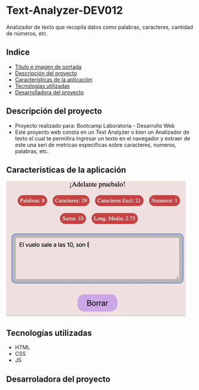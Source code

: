 # Text-Analyzer-DEV012
Analizador de texto que recopila datos como palabras, caracteres, cantidad de números, etc. 

## Indice

* [Título e imagen de portada](#Título-e-imagen-de-portada)
* [Descripción del proyecto](#descripción-del-proyecto)
* [Características de la aplicación](#características-de-la-aplicación)
* [Tecnologías utilizadas](#Tecnologías-utilizadas)
* [Desarrolladora del proyecto](#Desarrolladora-del-proyecto)

## Descripción del proyecto

* Proyecto realizado para: Bootcamp Laboratoria - Desarrollo Web
* Este proyecto web consta en un Text Analyzer o bien un Analizador de texto el cual te permitira ingresar un texto en el navegador y extraer de este una seri de metricas especificas sobre caracteres, numeros, palabras, etc. 

## Características de la aplicación

![demo text analyzer](https://github.com/XatAlcantara/Text-Analyzer-DEV012/blob/370e64e3420897d2ef3b32802f13220c3991a78a/Funcionalidad.gif "Demo Text Analyzer")

## Tecnologías utilizadas
* HTML
* CSS
* JS

## Desarroladora del proyecto 
